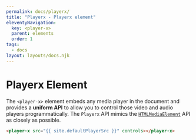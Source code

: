 ```yaml
---
permalink: docs/playerx/
title: "Playerx - Playerx element"
eleventyNavigation:
  key: <player-x>
  parent: elements
  order: 1
tags:
  - docs
layout: layouts/docs.njk
---
```


# Playerx Element

The `<player-x>` element embeds any media player in the document and provides a **uniform API** to allow you to control those video and audio players programmatically. The `Playerx` API mimics the <a href="https://developer.mozilla.org/en-US/docs/Web/API/HTMLMediaElement" target="_blank">`HTMLMediaElement`</a> API as closely as possible.

<div class="md:w-4/5 relative bg-black">
  <player-x src="{{ site.defaultPlayerSrc }}" controls></player-x>
</div>

```html
<player-x src="{{ site.defaultPlayerSrc }}" controls></player-x>
```
